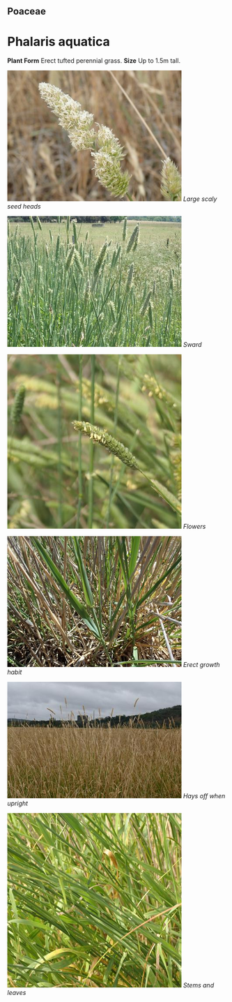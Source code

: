 ## Poaceae
# Phalaris aquatica
 **Plant Form** Erect tufted perennial grass. **Size** Up to 1.5m tall.


![Large scaly seed heads](664_PC011881.jpg)
 *Large scaly seed heads* 

![Sward](700_PB241691.jpg)
 *Sward* 

![Flowers](69703_P1022211.jpg)
 *Flowers* 

![Erect growth habit](1284_PA273573.jpg)
 *Erect growth habit* 

![Hays off when upright](11283_P6950572.jpg)
 *Hays off when upright* 

![Stems and leaves](69708_P1022216.jpg)
 *Stems and leaves* 

